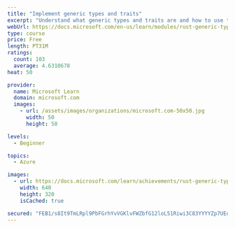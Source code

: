 ```yaml
---
title: "Implement generic types and traits"
excerpt: "Understand what generic types and traits are and how to use them in Rust."
webUrl: https://docs.microsoft.com/en-us/learn/modules/rust-generic-types-traits/
type: course
price: Free
length: PT31M
ratings:
  count: 103
  average: 4.6310678
heat: 50

provider:
  name: Microsoft Learn
  domain: microsoft.com
  images:
    - url: /assets/images/organizations/microsoft.com-50x50.jpg
      width: 50
      height: 50

levels:
  - Beginner

topics:
  - Azure

images:
  - url: https://docs.microsoft.com/learn/achievements/rust-generic-types-traits-social.png
    width: 640
    height: 320
    isCached: true

secured: "FEB1/s8It9TmLRpl9PbFGrhYvVGKlvFWZbfG12loL51Riwi3C83YYYYZp7UEqWVzcRRS4noeCP6PU3AHDUqvyej8MuwSWI8XlYkFls5+TPeeplJ8IClsLvVqO3qV0TGgSI/ehshGahArrgiJjDHivnvlmWwif/n0mZir0iCgkvCvYj+5XhjRzaCvFjvd4uBBVnynZcnRoJiZkqrDtssEpo9x+vKnxeNqjXoz1PH0qaSbO7h15qUlBk397gEvVQumoKVOn7CVo1iQD4n8K7gQpWvmcJhvtgL0hQocD/gldMZXD2TCsH3zZjQcl/ANNi9/l689JyV6/mmFiwfKPb6fnaKH6esPn5GZHIrDwZiw0kVLML+Ws+trUJeYF+XtjXM9dPy41nU6vGnOjC3h9qvdZn82JNHLG1LyihaEFOYZMDc=;j6mgqtKHkJkc6iCd91WiYA=="
---
```


